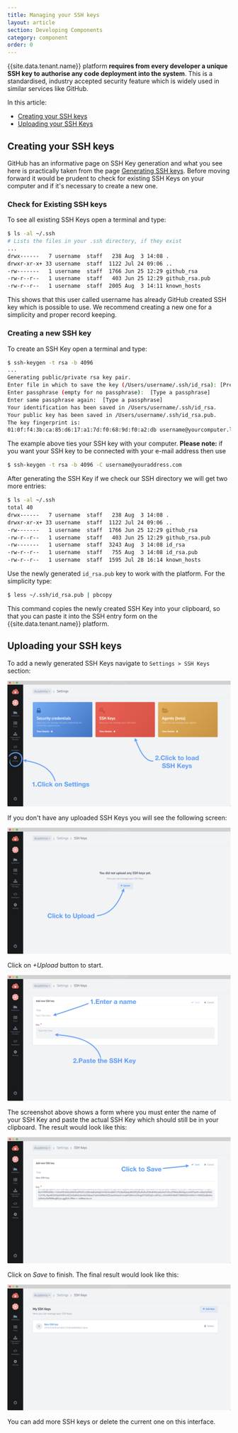 ```yaml
---
title: Managing your SSH keys
layout: article
section: Developing Components
category: component
order: 0
---
```


{{site.data.tenant.name}} platform **requires from every developer a unique SSH key to authorise any code deployment into the system**. This is a standardised, industry accepted security feature which is widely used in similar services like GitHub.

In this article:

*   [Creating your SSH keys](#creating-your-ssh-keys)
*   [Uploading your SSH Keys](#uploading-your-ssh-keys)

## Creating your SSH keys

GitHub has an informative page on SSH Key generation and what you see here is practically taken from the page [Generating SSH keys](https://help.github.com/articles/generating-ssh-keys/). Before moving forward it would be prudent to check for existing SSH Keys on your computer and if it's necessary to create a new one.

### Check for Existing SSH keys

To see all existing SSH Keys open a terminal and type:
```sh
$ ls -al ~/.ssh
# Lists the files in your .ssh directory, if they exist
...
drwx------   7 username  staff   238 Aug  3 14:08 .
drwxr-xr-x+ 33 username  staff  1122 Jul 24 09:06 ..
-rw-------   1 username  staff  1766 Jun 25 12:29 github_rsa
-rw-r--r--   1 username  staff   403 Jun 25 12:29 github_rsa.pub
-rw-r--r--   1 username  staff  2005 Aug  3 14:11 known_hosts
```

This shows that this user called username has already GitHub created SSH key which is possible to use. We recommend creating a new one for a simplicity and proper record keeping.

### Creating a new SSH key

To create an SSH Key open a terminal and type:
```sh
$ ssh-keygen -t rsa -b 4096
...
Generating public/private rsa key pair.
Enter file in which to save the key (/Users/username/.ssh/id_rsa): [Press enter]
Enter passphrase (empty for no passphrase):  [Type a passphrase]
Enter same passphrase again:  [Type a passphrase]
Your identification has been saved in /Users/username/.ssh/id_rsa.
Your public key has been saved in /Users/username/.ssh/id_rsa.pub.
The key fingerprint is:
01:0f:f4:3b:ca:85:d6:17:a1:7d:f0:68:9d:f0:a2:db username@yourcomputer.local
```
The example above ties your SSH key with your computer.
**Please note:** if you want your SSH key to be connected with your e-mail address then use
```sh
$ ssh-keygen -t rsa -b 4096 -C username@youraddress.com
```
After generating the SSH Key if we check our SSH directory we will get two more entries:
```sh
$ ls -al ~/.ssh
total 40
drwx------   7 username  staff   238 Aug  3 14:08 .
drwxr-xr-x+ 33 username  staff  1122 Jul 24 09:06 ..
-rw-------   1 username  staff  1766 Jun 25 12:29 github_rsa
-rw-r--r--   1 username  staff   403 Jun 25 12:29 github_rsa.pub
-rw-------   1 username  staff  3243 Aug  3 14:08 id_rsa
-rw-r--r--   1 username  staff   755 Aug  3 14:08 id_rsa.pub
-rw-r--r--   1 username  staff  1595 Jul 28 16:14 known_hosts
```
Use the newly generated `id_rsa.pub` key to work with the platform. For the simplicity type:
```sh
$ less ~/.ssh/id_rsa.pub | pbcopy
```
This command copies the newly created SSH Key into your clipboard, so that you
can paste it into the SSH entry form on the {{site.data.tenant.name}} platform.

## Uploading your SSH keys

To add a newly generated SSH Keys navigate to `Settings > SSH Keys` section:

![Navigate to SSH Keys section](/assets/img/developer-guide/ssh-keys/ssh-keys-01.png "Navigate to SSH Keys section")

If you don't have any uploaded SSH Keys you will see the following screen:

![First time to upload SSH Key](/assets/img/developer-guide/ssh-keys/ssh-keys-02.png "First time to upload SSH Key")

Click on *+Upload* button to start.

![Fill-in the SSH Key details](/assets/img/developer-guide/ssh-keys/ssh-keys-03.png "Fill-in the SSH Key details")

The screenshot above shows a form where you must enter the name of your SSH Key
and paste the actual SSH Key which should still be in your clipboard. The result
would look like this:

![Pasted SSH Key](/assets/img/developer-guide/ssh-keys/ssh-keys-04.png "Pasted SSH Key")

Click on *Save* to finish. The final result would look like this:

![Your SSH Keys](/assets/img/developer-guide/ssh-keys/ssh-keys-05.png "Your SSH Keys")

You can add more SSH keys or delete the current one on this interface.
